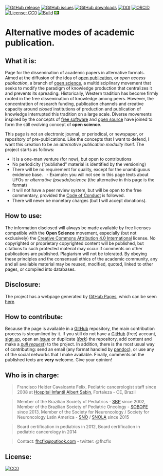 [![GitHub release](https://img.shields.io/github/release/fhcflx/alt-pub.svg)](https://github.com/fhcflx/alt-pub/releases)
[![GitHub issues](https://img.shields.io/github/issues/fhcflx/alt-pub.svg)](https://github.com/fhcflx/alt-pub/issues)
[![GitHub downloads](https://img.shields.io/github/downloads/fhcflx/alt-pub/total.svg)](https://github.com/fhcflx/alt-pub/releases)
[![DOI](https://zenodo.org/badge/doi/10.5281/zenodo.594582.svg)](http://dx.doi.org/10.5281/zenodo.594582)
[![ORCID](https://img.shields.io/badge/ORCID-0000--0002--8398--0993-blue.svg)](http://orcid.org/0000-0002-8398-0993)
[![License: CC0](https://img.shields.io/badge/License-CC%200-lightgrey.svg)](https://creativecommons.org/share-your-work/public-domain/cc0/)
[![Build](https://img.shields.io/travis/fhcflx/alt-pub.svg)](https://travis-ci.org/fhcflx/alt-pub)
[![port](if_br_4577.png)](README.md)

# Alternative modes of academic publication.

## What it is:

Page for the dissemination of academic papers in alternative formats. Aimed at the diffusion of the idea of [open publication][pubab], or _open access publication_, a branch of [open science][cia], a multidisciplinary movement that seeks to modify the paradigm of knowledge production that centralizes it and prevents its spreading. Historically, Western tradition has become firmly rooted in the free dissemination of knowledge among peers. However, the concentration of research funding, publication channels and creative capacity around _closed_ institutions of production and publication of knowledge interrupted this tradition on a large scale. Diverse movements inspired by the concepts of [free software][libre] and [open source][coda] have joined to form the still evolving concept of **open science**.

This page is not an electronic journal, or periodical, or newspaper, or repository of pre-publications. Like the concepts that I want to defend, I want this creation to be an _alternative publication modality_ itself. The project starts as follows:

- It is a one-man venture (for now), but open to contributions
- No periodicity ("published" material is identified by the versioning)
- There will be no requirement for quality, except for the unambiguous evidence base.
  - Example: you will not see in this page texts about UFOs or _alternative (pseudo)science_ (the alternative in this page is the format)
- It will not have a peer review system, but will be open to the free commentary, provided the [Code of Conduct][conduct] is followed.
- There will never be monetary charges (but I will accept donations).

## How to use:

The information disclosed will always be made available by free licenses compatible with the **Open Science** movement, especially (but not exclusively) the [Creative Commons Attribution 4.0 International][ccby4] license. No copyrighted or proprietary copyrighted content will be published, but citations to such protected material may occur if comments on other publications are published. Plagiarism will not be tolerated. By obeying these principles and the consensual ethics of the academic community, any and all available material may be reused, modified, quoted, linked to other pages, or compiled into databases.

## Disclosure:

The project has a webpage generated by [GitHub Pages][pages], which can be seen [here][project].

## How to contribute:

Because the page is available in a [GitHub][gh] repository, the main contribution process is streamlined by it. If you still do not have a [GitHub][gh] (free) account, [sign up][gh-i], open an [_issue_][issue] or duplicate ([_fork_][fork]) the repository, add content and make a [_pull request_][pull]) to the project. In addition, there is the most usual way of contributing: send an email (any format handled by [pandoc][pandoc]), or use any of the social networks that I make available. Finally, comments on the published texts are **very** welcome. Give your opinion!

## Who is in charge:

> Francisco Helder Cavalcante Felix,
> Pediatric cancerologist
> staff since 2008 at [Hospital Infantil Albert Sabin][hias], Fortaleza - CE, Brazil

> Member of the Brazilian Society of Pediatrics - [SBP][sbp] since 2002,
> Member of the Brazilian Society of Pediatric Oncology - [SOBOPE][sobope] since 2013,
> Member of the Society for Neuroncology / Society for Neuroncology Latin America - [SNO][sno] / [SNOLA][snola] since 2015

> Board certification in pediatrics in 2012,
> Board certification in pediatric cancerology in 2014

> Contact: fhcflx@outlook.com - twitter: @fhcflx

## License:

<p xmlns:dct="http://purl.org/dc/terms/">
  <a rel="license"
     href="http://creativecommons.org/publicdomain/zero/1.0/">
    <img src="http://i.creativecommons.org/p/zero/1.0/88x31.png" style="border-style: none;" alt="CC0" />
  </a>
  <br />

  [pubab]: https://pt.wikiversity.org/wiki/Manual_para_publicação_aberta_de_pesquisas
  [cia]: https://pt.wikipedia.org/wiki/Ciência_aberta
  [libre]: https://pt.wikipedia.org/wiki/Software_livre
  [coda]: https://pt.wikipedia.org/wiki/Código_aberto
  [conduct]: url
  [pages]:https://pages.github.com
  [ccby4]:https://creativecommons.org/licenses/by/4.0/deed.pt_BR
  [project]:https://fhcflx.github.io/alt-pub
  [gh]:https://github.com
  [gh-i]:https://github.com/join?source=header-home
  [issue]:https://github.com/fhcflx/cpc-neuro/issues/new
  [fork]:https://help.github.com/articles/fork-a-repo/
  [pull]:https://github.com/fhcflx/cpc-neuro/compare
  [hias]:https://hias.ce.gov.br
  [sbp]:https://www.sbp.com.br
  [sobope]:https://www.sobope.org.br
  [sno]:https://soc-neuro-onc.org
  [snola]:https://snola.org
  [pandoc]: https://pandoc.org
